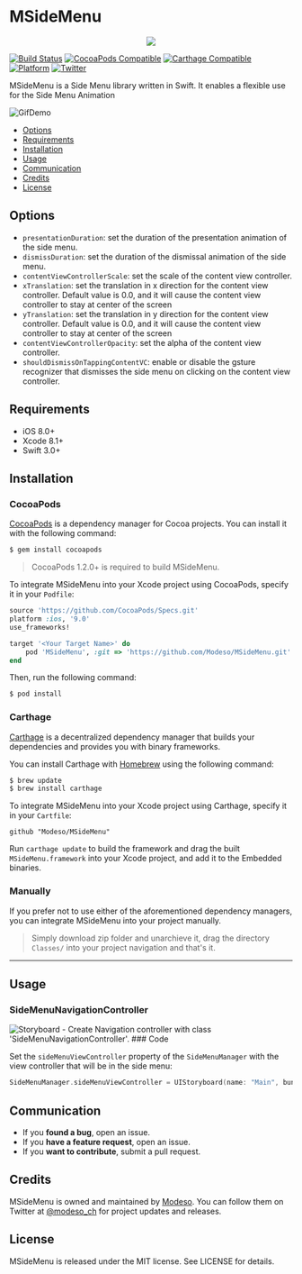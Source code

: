 # MSideMenu
<p align="center">
  <img src="https://media.licdn.com/mpr/mpr/shrink_200_200/AAEAAQAAAAAAAAZsAAAAJDM2NTU0MDA1LTA3YmEtNGUyMC05YmZjLTIxMDNlZWZlM2ZkMQ.png">
</p>

[![Build Status](https://img.shields.io/travis/rust-lang/rust.svg)](https://img.shields.io/travis/rust-lang/rust.svg)
[![CocoaPods Compatible](https://img.shields.io/badge/Pod-compatible-4BC51D.svg
)](https://cocoapods.org
)
[![Carthage Compatible](https://img.shields.io/badge/Carthage-compatible-4BC51D.svg?style=flat)](https://github.com/Carthage/Carthage)
[![Platform](https://img.shields.io/badge/Platform-iOS-d3d3d3.svg)]()
[![Twitter](https://img.shields.io/badge/twitter-@modeso_ch-0B0032.svg?style=flat)](http://twitter.com/AlamofireSF)

MSideMenu is a Side Menu library written in Swift. It enables a flexible use for the Side Menu Animation

<img src="https://github.com/Modeso/MSideMenu/blob/master/SideMenuDemo.gif" alt="GifDemo">

- [Options](#options)
- [Requirements](#requirements)
- [Installation](#installation)
- [Usage](#usage)
- [Communication](#communication)
- [Credits](#credits)
- [License](#license)

## Options
- `presentationDuration`: set the duration of the presentation animation of the side menu.
- `dismissDuration`: set the duration of the dismissal animation of the side menu.
- `contentViewControllerScale`: set the scale of the content view controller.
- `xTranslation`: set the translation in x direction for the content view controller. Default value is 0.0, and it will cause the content view controller to stay at center of the screen
- `yTranslation`: set the translation in y direction for the content view controller. Default value is 0.0, and it will cause the content view controller to stay at center of the screen
- `contentViewControllerOpacity`: set the alpha of the content view controller.
- `shouldDismissOnTappingContentVC`: enable or disable the gsture recognizer that dismisses the side menu on clicking on the content view controller.

## Requirements

- iOS 8.0+
- Xcode 8.1+
- Swift 3.0+


## Installation

### CocoaPods

[CocoaPods](http://cocoapods.org) is a dependency manager for Cocoa projects. You can install it with the following command:

```bash
$ gem install cocoapods
```

> CocoaPods 1.2.0+ is required to build MSideMenu.

To integrate MSideMenu into your Xcode project using CocoaPods, specify it in your `Podfile`:

```ruby
source 'https://github.com/CocoaPods/Specs.git'
platform :ios, '9.0'
use_frameworks!

target '<Your Target Name>' do
    pod 'MSideMenu', :git => 'https://github.com/Modeso/MSideMenu.git'
end
```

Then, run the following command:

```bash
$ pod install
```

### Carthage

[Carthage](https://github.com/Carthage/Carthage) is a decentralized dependency manager that builds your dependencies and provides you with binary frameworks.

You can install Carthage with [Homebrew](http://brew.sh/) using the following command:

```bash
$ brew update
$ brew install carthage
```

To integrate MSideMenu into your Xcode project using Carthage, specify it in your `Cartfile`:

```ogdl
github "Modeso/MSideMenu"
```

Run `carthage update` to build the framework and drag the built `MSideMenu.framework` into your Xcode project, and add it to the Embedded binaries.

### Manually

If you prefer not to use either of the aforementioned dependency managers, you can integrate MSideMenu into your project manually.
> Simply download zip folder and unarchieve it, drag the directory `Classes/` into your project navigation and that's it.
---

## Usage

### SideMenuNavigationController

<img src="https://github.com/Modeso/MSideMenu/blob/master/storyboard_example.png" alt="Storyboard">
- Create Navigation controller with class 'SideMenuNavigationController'.
### Code 

Set the `sideMenuViewController` property of the `SideMenuManager` with the view controller that will be in the side menu:
```swift
SideMenuManager.sideMenuViewController = UIStoryboard(name: "Main", bundle: nil).instantiateViewController(withIdentifier: "leftSideViewController")
```

## Communication

- If you **found a bug**, open an issue.
- If you **have a feature request**, open an issue.
- If you **want to contribute**, submit a pull request.

## Credits

MSideMenu is owned and maintained by [Modeso](http://modeso.ch). You can follow them on Twitter at [@modeso_ch](https://twitter.com/modeso_ch) for project updates and releases.

## License

MSideMenu is released under the MIT license. See LICENSE for details.
